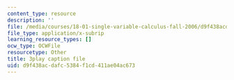 ```yaml
---
content_type: resource
description: ''
file: /media/courses/18-01-single-variable-calculus-fall-2006/d9f438acdafc5384f1cd411ae04ac673_HgEqXhsIq_g.srt
file_type: application/x-subrip
learning_resource_types: []
ocw_type: OCWFile
resourcetype: Other
title: 3play caption file
uid: d9f438ac-dafc-5384-f1cd-411ae04ac673
---
```

